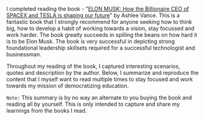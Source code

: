 I completed reading the book - "[ELON MUSK: How the Billionaire CEO of SPACEX and TESLA is shaping our future](https://www.amazon.com/Elon-Musk-SpaceX-Fantastic-Future/dp/0062301233)" by Ashlee Vance. This is a fantastic book that I strongly recommend for anyone seeking how to think big, how to develop a habit of working towards a vision, stay focussed and work harder. The book greatly succeeds in spilling the beans on how hard it is to be Elon Musk. The book is very successful in depicting strong foundational leadership skillsets required for a successful technologist and businessman.

Throughout my reading of the book, I captured interesting scenarios, quotes and description by the author. Below, I summarize and reproduce the content that I myself want to read multiple times to stay focused and work towards my mission of democratizing education.

`Note:` This summary is by no way an alternate to you buying the book and reading all by yourself. This is only intended to capture and share my learnings from the books I read.

